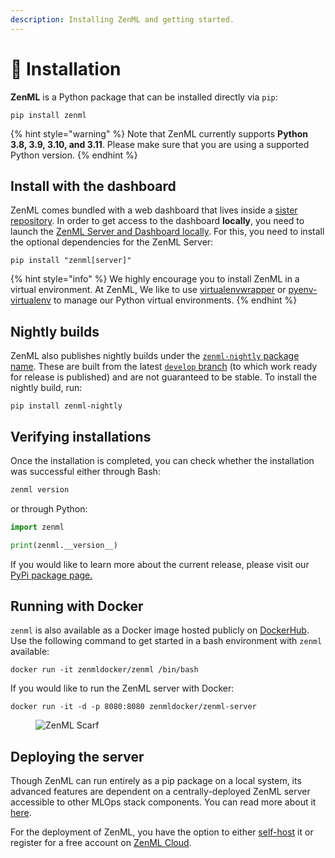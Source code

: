 ```yaml
---
description: Installing ZenML and getting started.
---
```


# 🧙 Installation

**ZenML** is a Python package that can be installed directly via `pip`:

```shell
pip install zenml
```

{% hint style="warning" %}
Note that ZenML currently supports **Python 3.8, 3.9, 3.10, and 3.11**. Please make sure that you are using a supported Python version.
{% endhint %}

## Install with the dashboard

ZenML comes bundled with a web dashboard that lives inside a [sister repository](https://github.com/zenml-io/zenml-dashboard). In order to get access to the dashboard **locally**, you need to launch the [ZenML Server and Dashboard locally](deploying-zenml/zenml-self-hosted/README.md). For this, you need to install the optional dependencies for the ZenML Server:

```shell
pip install "zenml[server]"
```

{% hint style="info" %}
We highly encourage you to install ZenML in a virtual environment. At ZenML, We like to use [virtualenvwrapper](https://virtualenvwrapper.readthedocs.io/en/latest/) or [pyenv-virtualenv](https://github.com/pyenv/pyenv-virtualenv) to manage our Python virtual environments.
{% endhint %}

## Nightly builds

ZenML also publishes nightly builds under the [`zenml-nightly` package name](https://pypi.org/project/zenml-nightly/). These are built from the latest [`develop` branch](https://github.com/zenml-io/zenml/tree/develop) (to which work ready for release is published) and are not guaranteed to be stable. To install the nightly build, run:

```shell
pip install zenml-nightly
```

## Verifying installations

Once the installation is completed, you can check whether the installation was successful either through Bash:

```bash
zenml version
```

or through Python:

```python
import zenml

print(zenml.__version__)
```

If you would like to learn more about the current release, please visit our [PyPi package page.](https://pypi.org/project/zenml)

## Running with Docker

`zenml` is also available as a Docker image hosted publicly on [DockerHub](https://hub.docker.com/r/zenmldocker/zenml). Use the following command to get started in a bash environment with `zenml` available:

```shell
docker run -it zenmldocker/zenml /bin/bash
```

If you would like to run the ZenML server with Docker:

```shell
docker run -it -d -p 8080:8080 zenmldocker/zenml-server
```

<figure><img src="https://static.scarf.sh/a.png?x-pxid=f0b4f458-0a54-4fcd-aa95-d5ee424815bc" alt="ZenML Scarf"><figcaption></figcaption></figure>

## Deploying the server

Though ZenML can run entirely as a pip package on a local system, its advanced features are dependent on a centrally-deployed ZenML server accessible to other MLOps stack components. You can read more about it [here](deploying-zenml/why-deploy-zenml.md).

For the deployment of ZenML, you have the option to either [self-host](deploying-zenml/zenml-self-hosted/README.md) it or register for a free account on [ZenML Cloud](https://cloud.zenml.io/?utm\_source=docs\&utm\_medium=referral\_link\&utm\_campaign=cloud\_promotion\&utm\_content=signup\_link).
